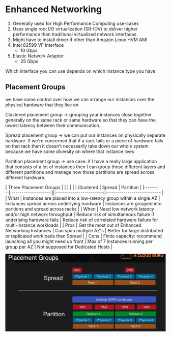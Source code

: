 # Enhanced Networking

1. Generally used for High Performance Computing use-cases
2. Uses single root I/O virtualization (SR-IOV) to deliver higher performance than traditional virtualized network interfaces
3. Might have to install driver if other than Amazon Linux HVM AMI
4. Intel 82599 VF Interface
   - 10 Gbps
5. Elastic Network Adapter
   - 25 Gbps

Which interface you can use depends on which instance type you have

## Placement Groups
we have some control over how we can arrange our instances over the physical hardware that they live on

Clustered placement group -> grouping your instances close together generally on the same rack or same hardware so that they can have the lowest latency between their communication.

Spread placement group -> we can put our instances on physically separate hardware. If we're concerned that if a rack fails or a piece of hardware fails on that rack then it doesn't necessarily take down our whole system because we have some diversity on where that instance lives

Partition placement group -> use case: if I have a really large application that consists of a lot of instances then I can group those different layers and different partitions and manage how those partitions are spread across different hardware.

|    Three Placement Groups       |            |            |             |
|                | Clustered | Spread | Partition |
|:-------:|:-------------------:||:-----------------------:|:--------------------------:|
| What | Instances are placed into a low-latency group within a single AZ | Instances spread across underlying hardware | Instances are grouped into paritions and spread across racks |
| When | Need low network latency and/or high network throughput | Reduce risk of simultaneous failure if underlying hardware fails | Reduce risk of correlated hardware failure for multi-instance workloads |
| Pros | Get the most out of Enhanced Networking Instances | Can span multiple AZ's | Better for large distributed or replicated workloads than Spread |
| Cons | Finite capacity: recommend launching all you might need up front | Max of 7 instances running per group per AZ | Not supposed for Dedicated Hosts |

![alt text](partition_placement.png)
